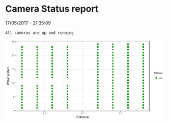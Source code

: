 Camera Status report
================
17/05/2017 - 21:35:09

    All cameras are up and running

![](camreport_files/figure-markdown_github/unnamed-chunk-2-1.png)
